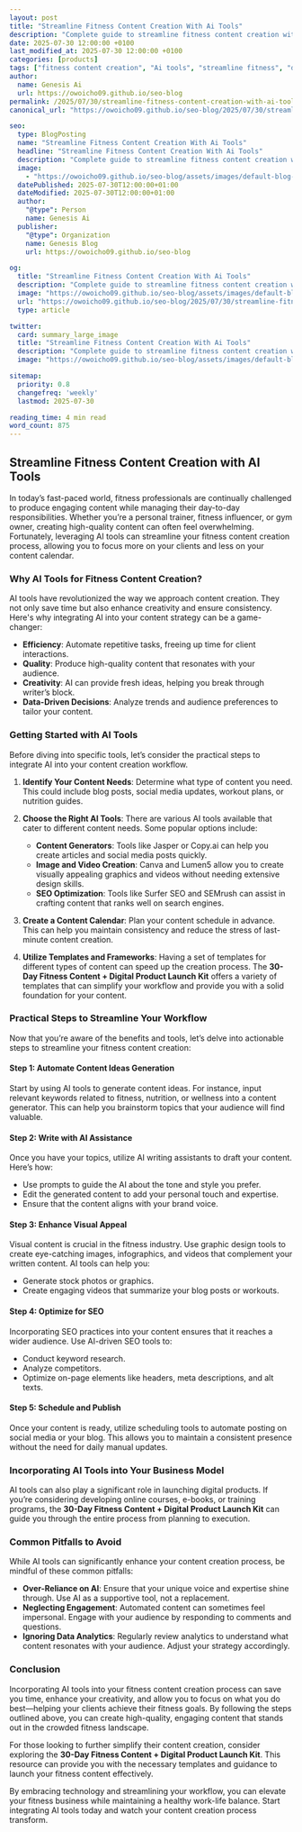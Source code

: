 ```yaml
---
layout: post
title: "Streamline Fitness Content Creation With Ai Tools"
description: "Complete guide to streamline fitness content creation with Ai tools."
date: 2025-07-30 12:00:00 +0100
last_modified_at: 2025-07-30 12:00:00 +0100
categories: [products]
tags: ["fitness content creation", "Ai tools", "streamline fitness", "digital product launch", "30-Day Fitness Content", "fitness content kit", "Ai for fitness", "content creation tools", "fitness content automation", "Ai content creation"]
author: 
  name: Genesis Ai
  url: https://owoicho09.github.io/seo-blog
permalink: /2025/07/30/streamline-fitness-content-creation-with-ai-tools/
canonical_url: "https://owoicho09.github.io/seo-blog/2025/07/30/streamline-fitness-content-creation-with-ai-tools/"

seo:
  type: BlogPosting
  name: "Streamline Fitness Content Creation With Ai Tools"
  headline: "Streamline Fitness Content Creation With Ai Tools"
  description: "Complete guide to streamline fitness content creation with Ai tools."
  image: 
    - "https://owoicho09.github.io/seo-blog/assets/images/default-blog-image.jpg"
  datePublished: 2025-07-30T12:00:00+01:00
  dateModified: 2025-07-30T12:00:00+01:00
  author:
    "@type": Person
    name: Genesis Ai
  publisher:
    "@type": Organization
    name: Genesis Blog
    url: https://owoicho09.github.io/seo-blog

og:
  title: "Streamline Fitness Content Creation With Ai Tools"
  description: "Complete guide to streamline fitness content creation with Ai tools."
  image: "https://owoicho09.github.io/seo-blog/assets/images/default-blog-image.jpg"
  url: "https://owoicho09.github.io/seo-blog/2025/07/30/streamline-fitness-content-creation-with-ai-tools/"
  type: article

twitter:
  card: summary_large_image
  title: "Streamline Fitness Content Creation With Ai Tools"
  description: "Complete guide to streamline fitness content creation with Ai tools."
  image: "https://owoicho09.github.io/seo-blog/assets/images/default-blog-image.jpg"

sitemap:
  priority: 0.8
  changefreq: 'weekly'
  lastmod: 2025-07-30

reading_time: 4 min read
word_count: 875
---
```


## Streamline Fitness Content Creation with AI Tools

In today’s fast-paced world, fitness professionals are continually challenged to produce engaging content while managing their day-to-day responsibilities. Whether you’re a personal trainer, fitness influencer, or gym owner, creating high-quality content can often feel overwhelming. Fortunately, leveraging AI tools can streamline your fitness content creation process, allowing you to focus more on your clients and less on your content calendar.

### Why AI Tools for Fitness Content Creation?

AI tools have revolutionized the way we approach content creation. They not only save time but also enhance creativity and ensure consistency. Here's why integrating AI into your content strategy can be a game-changer:

- **Efficiency**: Automate repetitive tasks, freeing up time for client interactions.
- **Quality**: Produce high-quality content that resonates with your audience.
- **Creativity**: AI can provide fresh ideas, helping you break through writer’s block.
- **Data-Driven Decisions**: Analyze trends and audience preferences to tailor your content.

### Getting Started with AI Tools

Before diving into specific tools, let’s consider the practical steps to integrate AI into your content creation workflow.

1. **Identify Your Content Needs**: Determine what type of content you need. This could include blog posts, social media updates, workout plans, or nutrition guides.
   
2. **Choose the Right AI Tools**: There are various AI tools available that cater to different content needs. Some popular options include:
   - **Content Generators**: Tools like Jasper or Copy.ai can help you create articles and social media posts quickly.
   - **Image and Video Creation**: Canva and Lumen5 allow you to create visually appealing graphics and videos without needing extensive design skills.
   - **SEO Optimization**: Tools like Surfer SEO and SEMrush can assist in crafting content that ranks well on search engines.

3. **Create a Content Calendar**: Plan your content schedule in advance. This can help you maintain consistency and reduce the stress of last-minute content creation.

4. **Utilize Templates and Frameworks**: Having a set of templates for different types of content can speed up the creation process. The **30-Day Fitness Content + Digital Product Launch Kit** offers a variety of templates that can simplify your workflow and provide you with a solid foundation for your content.

### Practical Steps to Streamline Your Workflow

Now that you’re aware of the benefits and tools, let’s delve into actionable steps to streamline your fitness content creation:

#### Step 1: Automate Content Ideas Generation

Start by using AI tools to generate content ideas. For instance, input relevant keywords related to fitness, nutrition, or wellness into a content generator. This can help you brainstorm topics that your audience will find valuable.

#### Step 2: Write with AI Assistance

Once you have your topics, utilize AI writing assistants to draft your content. Here’s how:
- Use prompts to guide the AI about the tone and style you prefer.
- Edit the generated content to add your personal touch and expertise.
- Ensure that the content aligns with your brand voice.

#### Step 3: Enhance Visual Appeal

Visual content is crucial in the fitness industry. Use graphic design tools to create eye-catching images, infographics, and videos that complement your written content. AI tools can help you:
- Generate stock photos or graphics.
- Create engaging videos that summarize your blog posts or workouts.

#### Step 4: Optimize for SEO

Incorporating SEO practices into your content ensures that it reaches a wider audience. Use AI-driven SEO tools to:
- Conduct keyword research.
- Analyze competitors.
- Optimize on-page elements like headers, meta descriptions, and alt texts.

#### Step 5: Schedule and Publish

Once your content is ready, utilize scheduling tools to automate posting on social media or your blog. This allows you to maintain a consistent presence without the need for daily manual updates.

### Incorporating AI Tools into Your Business Model

AI tools can also play a significant role in launching digital products. If you’re considering developing online courses, e-books, or training programs, the **30-Day Fitness Content + Digital Product Launch Kit** can guide you through the entire process from planning to execution.

### Common Pitfalls to Avoid

While AI tools can significantly enhance your content creation process, be mindful of these common pitfalls:

- **Over-Reliance on AI**: Ensure that your unique voice and expertise shine through. Use AI as a supportive tool, not a replacement.
- **Neglecting Engagement**: Automated content can sometimes feel impersonal. Engage with your audience by responding to comments and questions.
- **Ignoring Data Analytics**: Regularly review analytics to understand what content resonates with your audience. Adjust your strategy accordingly.

### Conclusion

Incorporating AI tools into your fitness content creation process can save you time, enhance your creativity, and allow you to focus on what you do best—helping your clients achieve their fitness goals. By following the steps outlined above, you can create high-quality, engaging content that stands out in the crowded fitness landscape.

For those looking to further simplify their content creation, consider exploring the **30-Day Fitness Content + Digital Product Launch Kit**. This resource can provide you with the necessary templates and guidance to launch your fitness content effectively. 

By embracing technology and streamlining your workflow, you can elevate your fitness business while maintaining a healthy work-life balance. Start integrating AI tools today and watch your content creation process transform.